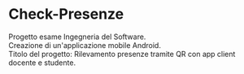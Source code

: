# Check-Presenze
Progetto esame Ingegneria del Software.<br>
Creazione di un'applicazione mobile Android.<br>
Titolo del progetto: Rilevamento presenze tramite QR con app client docente e studente.

